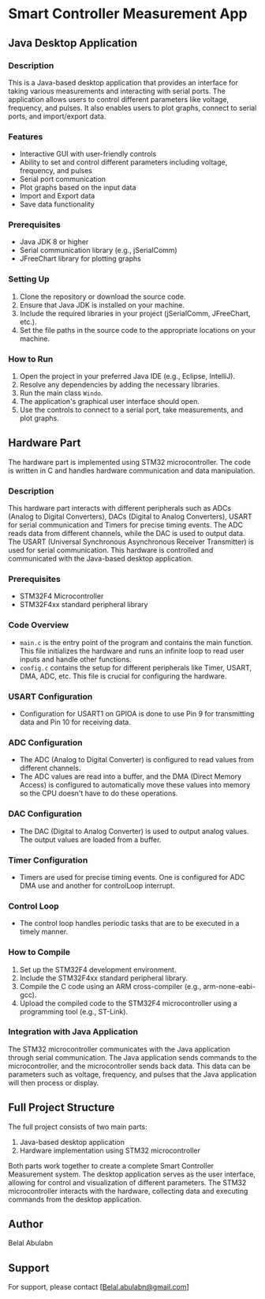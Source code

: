 # Smart Controller Measurement App
## Java Desktop Application
### Description
This is a Java-based desktop application that provides an interface for taking various measurements and interacting with serial ports. The application allows users to control different parameters like voltage, frequency, and pulses. It also enables users to plot graphs, connect to serial ports, and import/export data.

### Features
- Interactive GUI with user-friendly controls
- Ability to set and control different parameters including voltage, frequency, and pulses
- Serial port communication
- Plot graphs based on the input data
- Import and Export data
- Save data functionality

### Prerequisites
- Java JDK 8 or higher
- Serial communication library (e.g., jSerialComm)
- JFreeChart library for plotting graphs

### Setting Up
1. Clone the repository or download the source code.
2. Ensure that Java JDK is installed on your machine.
3. Include the required libraries in your project (jSerialComm, JFreeChart, etc.).
4. Set the file paths in the source code to the appropriate locations on your machine.

### How to Run
1. Open the project in your preferred Java IDE (e.g., Eclipse, IntelliJ).
2. Resolve any dependencies by adding the necessary libraries.
3. Run the main class `Windo`.
4. The application's graphical user interface should open. 
5. Use the controls to connect to a serial port, take measurements, and plot graphs.

## Hardware Part

The hardware part is implemented using STM32 microcontroller. The code is written in C and handles hardware communication and data manipulation.

### Description
This hardware part interacts with different peripherals such as ADCs (Analog to Digital Converters), DACs (Digital to Analog Converters), USART for serial communication and Timers for precise timing events. The ADC reads data from different channels, while the DAC is used to output data. The USART (Universal Synchronous Asynchronous Receiver Transmitter) is used for serial communication. This hardware is controlled and communicated with the Java-based desktop application.

### Prerequisites
- STM32F4 Microcontroller
- STM32F4xx standard peripheral library

### Code Overview
- `main.c` is the entry point of the program and contains the main function. This file initializes the hardware and runs an infinite loop to read user inputs and handle other functions.
- `config.c` contains the setup for different peripherals like Timer, USART, DMA, ADC, etc. This file is crucial for configuring the hardware.

### USART Configuration
- Configuration for USART1 on GPIOA is done to use Pin 9 for transmitting data and Pin 10 for receiving data.

### ADC Configuration
- The ADC (Analog to Digital Converter) is configured to read values from different channels.
- The ADC values are read into a buffer, and the DMA (Direct Memory Access) is configured to automatically move these values into memory so the CPU doesn't have to do these operations.

### DAC Configuration
- The DAC (Digital to Analog Converter) is used to output analog values. The output values are loaded from a buffer.

### Timer Configuration
- Timers are used for precise timing events. One is configured for ADC DMA use and another for controlLoop interrupt.

### Control Loop
- The control loop handles periodic tasks that are to be executed in a timely manner. 

### How to Compile
1. Set up the STM32F4 development environment.
2. Include the STM32F4xx standard peripheral library.
3. Compile the C code using an ARM cross-compiler (e.g., arm-none-eabi-gcc).
4. Upload the compiled code to the STM32F4 microcontroller using a programming tool (e.g., ST-Link).

### Integration with Java Application
The STM32 microcontroller communicates with the Java application through serial communication. The Java application sends commands to the microcontroller, and the microcontroller sends back data. This data can be parameters such as voltage, frequency, and pulses that the Java application will then process or display.


## Full Project Structure
The full project consists of two main parts:
1. Java-based desktop application
2. Hardware implementation using STM32 microcontroller

Both parts work together to create a complete Smart Controller Measurement system. The desktop application serves as the user interface, allowing for control and visualization of different parameters. The STM32 microcontroller interacts with the hardware, collecting data and executing commands from the desktop application.


## Author
Belal Abulabn

## Support
For support, please contact [Belal.abulabn@gmail.com]
